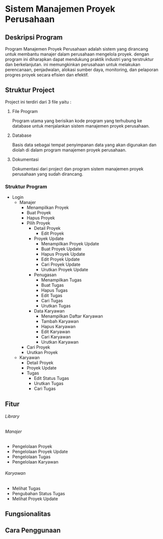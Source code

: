 # Sistem Manajemen Proyek Perusahaan 

## Deskripsi Program

Program Manajemen Proyek Perusahaan adalah sistem yang dirancang untuk membantu manajer dalam perusahaan mengelola proyek. dengan program ini diharapkan dapat mendukung praktik industri yang terstruktur dan berkelanjutan. ini memungkinkan perusahaan untuk melakukan perencanaan, penjadwalan, alokasi sumber daya, monitoring, dan pelaporan progres proyek secara efisien dan efektif.

## Struktur Project

Project ini terdiri dari 3 file yaitu :
1. File Program

    Program utama yang berisikan kode program yang terhubung ke database untuk menjalankan sistem manajemen proyek perusahaan.

2. Database 

    Basis data sebagai tempat penyimpanan data yang akan digunakan dan diolah di dalam program manajemen proyek perusahaan.

3. Dokumentasi 

    Dokumentasi dari project dan program sistem manajemen proyek perusahaan yang sudah dirancang.

### Struktur Program
- Login 
    - Manajer 
        - Menampilkan Proyek
        - Buat Proyek
        - Hapus Proyek
        - Pilih Proyek
            - Detail Proyek
                - Edit Proyek
            - Proyek Update
                - Menampilkan Proyek Update
                - Buat Proyek Update
                - Hapus Proyek Update
                - Edit Proyek Update
                - Cari Proyek Update
                - Urutkan Proyek Update
            - Penugasan
                - Menampilkan Tugas
                - Buat Tugas
                - Hapus Tugas
                - Edit Tugas
                - Cari Tugas
                - Urutkan Tugas
            - Data Karyawan
                - Menampilkan Daftar Karyawan
                - Tambah Karyawan
                - Hapus Karyawan
                - Edit Karyawan
                - Cari Karyawan
                - Urutkan Karyawan
        - Cari Proyek
        - Urutkan Proyek
    - Karyawan
        - Detail Proyek
        - Proyek Update
        - Tugas
            - Edit Status Tugas
            - Urutkan Tugas
            - Cari Tugas

## Fitur

###### Library

###### Manajer
- Pengelolaan Proyek
- Pengelolaan Proyek Update
- Pengelolaan Tugas
- Pengelolaan Karyawan

###### Karyawan
- Melihat Tugas
- Pengubahan Status Tugas
- Melihat Proyek Update

## Fungsionalitas

## Cara Penggunaan
